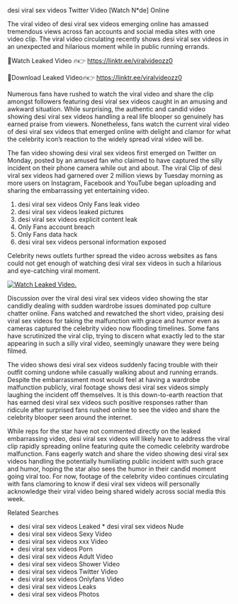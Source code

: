 ﻿desi viral sex videos Twitter Video [Watch N*de] Online

The viral video of ﻿desi viral sex videos emerging online has amassed tremendous views across fan accounts and social media sites with one video clip. The viral video circulating recently shows ﻿desi viral sex videos in an unexpected and hilarious moment while in public running errands. 

🔴Watch Leaked Video 🔥👉  https://linktr.ee/viralvideozz0 

🔴Download Leaked Video🔥👉  https://linktr.ee/viralvideozz0 

Numerous fans have rushed to watch the viral video and share the clip amongst followers featuring ﻿desi viral sex videos caught in an amusing and awkward situation. While surprising, the authentic and candid video showing ﻿desi viral sex videos handling a real life blooper so genuinely has earned praise from viewers. Nonetheless, fans watch the current viral video of ﻿desi viral sex videos that emerged online with delight and clamor for what the celebrity icon’s reaction to the widely spread viral video will be.

The fan video showing ﻿desi viral sex videos first emerged on Twitter on Monday, posted by an amused fan who claimed to have captured the silly incident on their phone camera while out and about. The viral Clip of ﻿desi viral sex videos had garnered over 2 million views by Tuesday morning as more users on Instagram, Facebook and YouTube began uploading and sharing the embarrassing yet entertaining video. 

1. ﻿desi viral sex videos Only Fans leak video
2. ﻿desi viral sex videos leaked pictures
3. ﻿desi viral sex videos explicit content leak
4. Only Fans account breach
5. Only Fans data hack
6. ﻿desi viral sex videos personal information exposed

Celebrity news outlets further spread the video across websites as fans could not get enough of watching ﻿desi viral sex videos in such a hilarious and eye-catching viral moment. 

[![Watch Leaked Video.](https://miro.medium.com/v2/resize:fit:828/format:webp/1*cilzJN44JGOrTw9NJCrNHA.gif "Watch Leaked Video")](https://linktr.ee/viralvideozz0)

Discussion over the viral ﻿desi viral sex videos video showing the star candidly dealing with sudden wardrobe issues dominated pop culture chatter online. Fans watched and rewatched the short video, praising ﻿desi viral sex videos for taking the malfunction with grace and humor even as cameras captured the celebrity video now flooding timelines. Some fans have scrutinized the viral clip, trying to discern what exactly led to the star appearing in such a silly viral video, seemingly unaware they were being filmed.

The video shows ﻿desi viral sex videos suddenly facing trouble with their outfit coming undone while casually walking about and running errands. Despite the embarrassment most would feel at having a wardrobe malfunction publicly, viral footage shows ﻿desi viral sex videos simply laughing the incident off themselves. It is this down-to-earth reaction that has earned ﻿desi viral sex videos such positive responses rather than ridicule after surprised fans rushed online to see the video and share the celebrity blooper seen around the internet.  

While reps for the star have not commented directly on the leaked embarrassing video, ﻿desi viral sex videos will likely have to address the viral clip rapidly spreading online featuring quite the comedic celebrity wardrobe malfunction. Fans eagerly watch and share the video showing ﻿desi viral sex videos handling the potentially humiliating public incident with such grace and humor, hoping the star also sees the humor in their candid moment going viral too. For now, footage of the celebrity video continues circulating with fans clamoring to know if ﻿desi viral sex videos will personally acknowledge their viral video being shared widely across social media this week.

Related Searches
* ﻿desi viral sex videos Leaked
﻿* desi viral sex videos Nude
* ﻿desi viral sex videos Sexy Video
* ﻿desi viral sex videos xxx Video
* ﻿desi viral sex videos Porn
* ﻿desi viral sex videos Adult Video
* ﻿desi viral sex videos Shower Video
* ﻿desi viral sex videos Twitter Video
* ﻿desi viral sex videos Onlyfans Video
* ﻿desi viral sex videos Leaks
* ﻿desi viral sex videos Photos